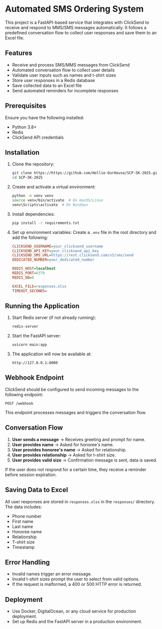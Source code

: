 # Automated SMS Ordering System

This project is a FastAPI-based service that integrates with ClickSend to receive and respond to MMS/SMS messages automatically. It follows a predefined conversation flow to collect user responses and save them to an Excel file.

## Features
- Receive and process SMS/MMS messages from ClickSend
- Automated conversation flow to collect user details
- Validate user inputs such as names and t-shirt sizes
- Store user responses in a Redis database
- Save collected data to an Excel file
- Send automated reminders for incomplete responses

## Prerequisites
Ensure you have the following installed:
- Python 3.8+
- Redis
- ClickSend API credentials

## Installation

1. Clone the repository:
   ```sh
   git clone https://https://github.com/Hollie-OurHouse/SCP-5K-2025.git
   cd SCP-5K-2025
   ```

2. Create and activate a virtual environment:
   ```sh
   python -m venv venv
   source venv/bin/activate  # On macOS/Linux
   venv\Scripts\activate  # On Windows
   ```

3. Install dependencies:
   ```sh
   pip install -r requirements.txt
   ```

4. Set up environment variables:
   Create a `.env` file in the root directory and add the following:
   ```ini
   CLICKSEND_USERNAME=your_clicksend_username
   CLICKSEND_API_KEY=your_clicksend_api_key
   CLICKSEND_SMS_URL=https://rest.clicksend.com/v3/sms/send
   DEDICATED_NUMBER=your_dedicated_number
   
   REDIS_HOST=localhost
   REDIS_PORT=6379
   REDIS_DB=0
   
   EXCEL_FILE=responses.xlsx
   TIMEOUT_SECONDS=
   ```

## Running the Application

1. Start Redis server (if not already running):
   ```sh
   redis-server
   ```

2. Start the FastAPI server:
   ```sh
   uvicorn main:app
   ```

3. The application will now be available at:
   ```
   http://127.0.0.1:8000
   ```

## Webhook Endpoint

ClickSend should be configured to send incoming messages to the following endpoint:
```
POST /webhook
```
This endpoint processes messages and triggers the conversation flow.

## Conversation Flow
1. **User sends a message** → Receives greeting and prompt for name.
2. **User provides name** → Asked for honoree's name.
3. **User provides honoree's name** → Asked for relationship.
4. **User provides relationship** → Asked for t-shirt size.
5. **User provides valid size** → Confirmation message is sent, data is saved.

If the user does not respond for a certain time, they receive a reminder before session expiration.

## Saving Data to Excel
All user responses are stored in `responses.xlsx` in the `responses/` directory. The data includes:
- Phone number
- First name
- Last name
- Honoree name
- Relationship
- T-shirt size
- Timestamp

## Error Handling
- Invalid names trigger an error message.
- Invalid t-shirt sizes prompt the user to select from valid options.
- If the request is malformed, a 400 or 500 HTTP error is returned.

## Deployment
- Use Docker, DigitalOcean, or any cloud service for production deployment.
- Set up Redis and the FastAPI server in a production environment.
